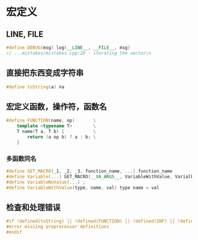 # 宏定义

## __LINE__, __FILE__

```cpp
#define DEBUG(msg) log(__LINE__, __FILE__, msg)
// ...mistakes/mistakes.cpp:28 - iterating the vector\n
```

## 直接把东西变成字符串

```cpp
#define toString(a) #a
```

## 宏定义函数，操作符，函数名

```cpp
#define FUNCTION(name, op)       \
    template <typename T>        \
    T name(T a, T b) {           \
        return (a op b) ? a : b; \
    }
```

### 多函数同名

```cpp
#define GET_MACRO(_1, _2, _3, function_name, ...) function_name
#define Variable(...) GET_MACRO(__VA_ARGS__, VariableWithValue, VarialbleNoValue)(__VA_ARGS__)
#define VariableNoValue(...) ;
#define VariableWithValue(type, name, val) type name = val
```

## 检查和处理错误

```cpp
#if !defined(toString) || !defined(FUNCTION) || !defined(INF) || !defined(Variable) || SOME_MACRO != 42 || !defined(DEBUG) || !defined(foreach)
#error missing preprocessor definitions
#endif
```